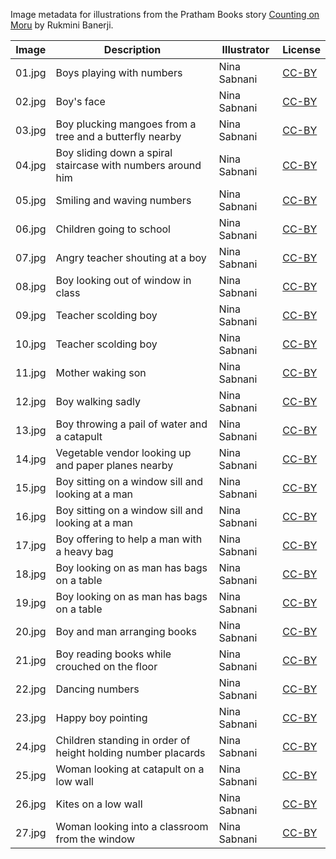 Image metadata for illustrations from the Pratham Books story [Counting on Moru](https://storyweaver.org.in/stories/38-counting-on-moru) by Rukmini Banerji.

Image | Description | Illustrator | License
----- | ----------- | ----------- | -------
01.jpg | Boys playing with numbers | Nina Sabnani | [CC-BY](https://creativecommons.org/licenses/by/4.0/)
02.jpg | Boy's face  | Nina Sabnani | [CC-BY](https://creativecommons.org/licenses/by/4.0/)
03.jpg | Boy plucking mangoes from a tree and a butterfly nearby | Nina Sabnani | [CC-BY](https://creativecommons.org/licenses/by/4.0/)
04.jpg | Boy sliding down a spiral staircase with numbers around him | Nina Sabnani | [CC-BY](https://creativecommons.org/licenses/by/4.0/)
05.jpg | Smiling and waving numbers | Nina Sabnani | [CC-BY](https://creativecommons.org/licenses/by/4.0/)
06.jpg | Children going to school | Nina Sabnani | [CC-BY](https://creativecommons.org/licenses/by/4.0/)
07.jpg | Angry teacher shouting at a boy | Nina Sabnani | [CC-BY](https://creativecommons.org/licenses/by/4.0/)
08.jpg | Boy looking out of window in class | Nina Sabnani | [CC-BY](https://creativecommons.org/licenses/by/4.0/)
09.jpg | Teacher scolding boy | Nina Sabnani | [CC-BY](https://creativecommons.org/licenses/by/4.0/)
10.jpg | Teacher scolding boy | Nina Sabnani | [CC-BY](https://creativecommons.org/licenses/by/4.0/)
11.jpg | Mother waking son  | Nina Sabnani | [CC-BY](https://creativecommons.org/licenses/by/4.0/)
12.jpg | Boy walking sadly | Nina Sabnani | [CC-BY](https://creativecommons.org/licenses/by/4.0/)
13.jpg | Boy throwing a pail of water and a catapult  | Nina Sabnani | [CC-BY](https://creativecommons.org/licenses/by/4.0/)
14.jpg | Vegetable vendor looking up and paper planes nearby | Nina Sabnani | [CC-BY](https://creativecommons.org/licenses/by/4.0/)
15.jpg | Boy sitting on a window sill and looking at a man  | Nina Sabnani | [CC-BY](https://creativecommons.org/licenses/by/4.0/)
16.jpg | Boy sitting on a window sill and looking at a man  | Nina Sabnani | [CC-BY](https://creativecommons.org/licenses/by/4.0/)
17.jpg | Boy offering to help a man with a heavy bag | Nina Sabnani | [CC-BY](https://creativecommons.org/licenses/by/4.0/)
18.jpg | Boy looking on as man has bags on a table | Nina Sabnani | [CC-BY](https://creativecommons.org/licenses/by/4.0/)
19.jpg | Boy looking on as man has bags on a table | Nina Sabnani | [CC-BY](https://creativecommons.org/licenses/by/4.0/)
20.jpg | Boy and man arranging books | Nina Sabnani | [CC-BY](https://creativecommons.org/licenses/by/4.0/)
21.jpg | Boy reading books while crouched on the floor | Nina Sabnani | [CC-BY](https://creativecommons.org/licenses/by/4.0/)
22.jpg | Dancing numbers | Nina Sabnani | [CC-BY](https://creativecommons.org/licenses/by/4.0/)
23.jpg | Happy boy pointing | Nina Sabnani | [CC-BY](https://creativecommons.org/licenses/by/4.0/)
24.jpg | Children standing in order of height holding number placards | Nina Sabnani | [CC-BY](https://creativecommons.org/licenses/by/4.0/)
25.jpg | Woman looking at catapult on a low wall | Nina Sabnani | [CC-BY](https://creativecommons.org/licenses/by/4.0/)
26.jpg | Kites on a low wall | Nina Sabnani | [CC-BY](https://creativecommons.org/licenses/by/4.0/)
27.jpg | Woman looking into a classroom from the window | Nina Sabnani | [CC-BY](https://creativecommons.org/licenses/by/4.0/)